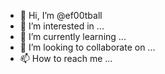- 👋 Hi, I’m @ef00tball
- 👀 I’m interested in ...
- 🌱 I’m currently learning ...
- 💞️ I’m looking to collaborate on ...
- 📫 How to reach me ...

<!---
ef00tball/ef00tball is a ✨ special ✨ repository because its `README.md` (this file) appears on your GitHub profile.
You can click the Preview link to take a look at your changes.
--->
